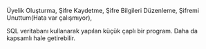 Üyelik Oluşturma,
Şifre Kaydetme,
Şifre Bilgileri Düzenleme,
Şifremi Unuttum(Hata var çalışmıyor),

SQL veritabanı kullanarak yapılan küçük çaplı bir program.
Daha da kapsamlı hale getirebilir.
